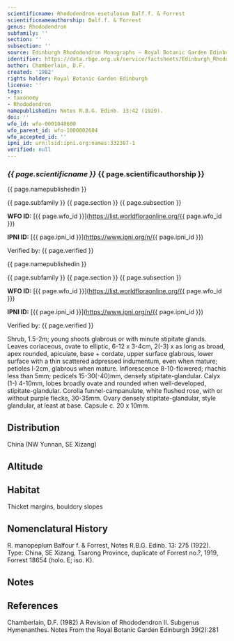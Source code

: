 ```yaml
---
scientificname: Rhododendron esetulosum Balf.f. & Forrest
scientificnameauthorship: Balf.f. & Forrest
genus: Rhododendron
subfamily: ''
section: ''
subsection: ''
source: Edinburgh Rhododendron Monographs – Royal Botanic Garden Edinburgh
identifier: https://data.rbge.org.uk/service/factsheets/Edinburgh_Rhododendron_Monographs.xhtml
author: Chamberlain, D.F.
created: '1982'
rights holder: Royal Botanic Garden Edinburgh
license: ''
tags:
- taxonomy
- Rhododendron
namepublishedin: Notes R.B.G. Edinb. 13:42 (1920).
doi: ''
wfo_id: wfo-0001048600
wfo_parent_id: wfo-1000002604
wfo_accepted_id: ''
ipni_id: urn:lsid:ipni.org:names:332387-1
verified: null
---
```

### _{{ page.scientificname }}_ {{ page.scientificauthorship }}
 {{ page.namepublishedin }}

{{ page.subfamily }} {{ page.section }} {{ page.subsection }}

**WFO ID:** [{{ page.wfo_id }}](https://list.worldfloraonline.org/{{ page.wfo_id }})

**IPNI ID:** [{{ page.ipni_id }}](https://www.ipni.org/n/{{ page.ipni_id }})

Verified by: {{ page.verified }}

 {{ page.namepublishedin }}

{{ page.subfamily }} {{ page.section }} {{ page.subsection }}

**WFO ID:** [{{ page.wfo_id }}](https://list.worldfloraonline.org/{{ page.wfo_id }})

**IPNI ID:** [{{ page.ipni_id }}](https://www.ipni.org/n/{{ page.ipni_id }})

Verified by: {{ page.verified }}



Shrub, 1.5-2m; young shoots glabrous or with minute stipitate glands. Leaves coriaceous, ovate to elliptic, 6-12 x 3-4cm, 2(-3) x as long as broad, apex rounded, apicuiate, base + cordate, upper surface glabrous, lower surface with a thin scattered adpressed indumentum, even when mature; petioles l-2cm, glabrous when mature. Inflorescence 8-10-flowered; rhachis less than 5mm; pedicels 15-30(-40)mm, densely stipitate-glandular. Calyx (1-) 4-10mm, lobes broadly ovate and rounded when well-developed, stipitate-glandular. Corolla funnel-campanulate, white flushed rose, with or without purple flecks, 30-35mm. Ovary densely stipitate-glandular, style glandular, at least at base. Capsule c. 20 x 10mm.

## Distribution
China (NW Yunnan, SE Xizang)

## Altitude


## Habitat
Thicket margins, bouldcry slopes

## Nomenclatural History
R. manopeplum Balfour f. & Forrest, Notes R.B.G. Edinb. 13: 275 (1922). Type: China, SE Xizang, Tsarong Province, duplicate of Forrest no.?, 1919, Forrest 18654 (holo. E; iso. K).
                       
## Notes


## References

Chamberlain, D.F. (1982) A Revision of Rhododendron II. Subgenus Hymenanthes. Notes From the Royal Botanic Garden Edinburgh 39(2):281
